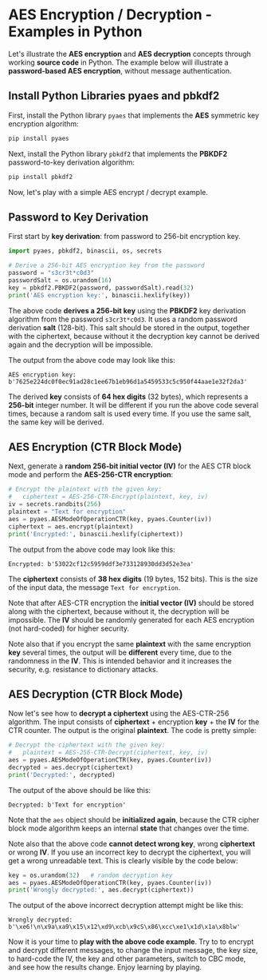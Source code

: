 # AES Encryption / Decryption - Examples in Python

Let's illustrate the **AES encryption** and **AES decryption** concepts through working **source code** in Python. The example below will illustrate a **password-based AES encryption**, without message authentication.

## Install Python Libraries pyaes and pbkdf2

First, install the Python library `pyaes` that implements the **AES** symmetric key encryption algorithm:

```python
pip install pyaes
```

Next, install the Python library `pbkdf2` that implements the **PBKDF2** password-to-key derivation algorithm:

```python
pip install pbkdf2
```

Now, let's play with a simple AES encrypt / decrypt example.

## Password to Key Derivation

First start by **key derivation**: from password to 256-bit encryption key.

```python
import pyaes, pbkdf2, binascii, os, secrets

# Derive a 256-bit AES encryption key from the password
password = "s3cr3t*c0d3"
passwordSalt = os.urandom(16)
key = pbkdf2.PBKDF2(password, passwordSalt).read(32)
print('AES encryption key:', binascii.hexlify(key))
```

The above code **derives a 256-bit key** using the **PBKDF2** key derivation algorithm from the password `s3cr3t*c0d3`. It uses a random password derivation **salt** \(128-bit\). This salt should be stored in the output, together with the ciphertext, because without it the decryption key cannot be derived again and the decryption will be impossible.

The output from the above code may look like this:

```
AES encryption key: b'7625e224dc0f0ec91ad28c1ee67b1eb96d1a5459533c5c950f44aae1e32f2da3'
```

The derived **key** consists of **64 hex digits** \(32 bytes\), which represents a **256-bit** integer number. It will be different if you run the above code several times, because a random salt is used every time. If you use the same salt, the same key will be derived.

## AES Encryption \(CTR Block Mode\)

Next, generate a **random 256-bit initial vector \(IV\)** for the AES CTR block mode and perform the **AES-256-CTR encryption**:

```python
# Encrypt the plaintext with the given key:
#   ciphertext = AES-256-CTR-Encrypt(plaintext, key, iv)
iv = secrets.randbits(256)
plaintext = "Text for encryption"
aes = pyaes.AESModeOfOperationCTR(key, pyaes.Counter(iv))
ciphertext = aes.encrypt(plaintext)
print('Encrypted:', binascii.hexlify(ciphertext))
```

The output from the above code may look like this:

```
Encrypted: b'53022cf12c5959ddf3e733128930dd3d52e3ea'
```

The **ciphertext** consists of **38 hex digits** \(19 bytes, 152 bits\). This is the size of the input data, the message `Text for encryption`.

Note that after AES-CTR encryption the **initial vector \(IV\)** should be stored along with the ciphertext, because without it, the decryption will be impossible. The **IV** should be randomly generated for each AES encryption \(not hard-coded\) for higher security.

Note also that if you encrypt the same **plaintext** with the same encryption **key** several times, the output will be **different** every time, due to the randomness in the **IV**. This is intended behavior and it increases the security, e.g. resistance to dictionary attacks.

## AES Decryption \(CTR Block Mode\)

Now let's see how to **decrypt a ciphertext** using the AES-CTR-256 algorithm. The input consists of **ciphertext** + encryption **key** + the **IV** for the CTR counter. The output is the original **plaintext**. The code is pretty simple:

```python
# Decrypt the ciphertext with the given key:
#   plaintext = AES-256-CTR-Decrypt(ciphertext, key, iv)
aes = pyaes.AESModeOfOperationCTR(key, pyaes.Counter(iv))
decrypted = aes.decrypt(ciphertext)
print('Decrypted:', decrypted)
```

The output of the above should be like this:

```
Decrypted: b'Text for encryption'
```

Note that the `aes` object should be **initialized again**, because the CTR cipher block mode algorithm keeps an internal **state** that changes over the time.

Note also that the above code **cannot detect wrong key**, wrong **ciphertext** or wrong **IV**. If you use an incorrect key to decrypt the ciphertext, you will get a wrong unreadable text. This is clearly visible by the code below:

```python
key = os.urandom(32)   # random decryption key
aes = pyaes.AESModeOfOperationCTR(key, pyaes.Counter(iv))
print('Wrongly decrypted:', aes.decrypt(ciphertext))
```

The output of the above incorrect decryption attempt might be like this:

```
Wrongly decrypted: b'\xe6!\n\x9a\xa9\x15\x12\xd9\xcb\x9cS\x86\xcc\xe1\x1d\x1a\x8blw'
```

Now it is your time to **play with the above code example**. Try to to encrypt and decrypt different messages, to change the input message, the key size, to hard-code the IV, the key and other parameters, switch to CBC mode, and see how the results change. Enjoy learning by playing.

